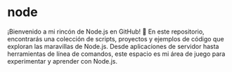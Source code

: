 # node
¡Bienvenido a mi rincón de Node.js en GitHub! 🚀 En este repositorio, encontrarás una colección de scripts, proyectos y ejemplos de código que exploran las maravillas de Node.js. Desde aplicaciones de servidor hasta herramientas de línea de comandos, este espacio es mi área de juego para experimentar y aprender con Node.js.
